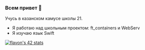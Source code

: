 ### Всем привет 👋

Учусь в казанском камусе школы 21.
- Я работаю над школьным проектом: ft_containers и WebServ
- Я изучаю язык Swift

[![flavon's 42 stats](https://badge42.herokuapp.com/api/stats/flavon?privacyEmail=true?darkmode=true)](https://github.com/JaeSeoKim/badge42)

<!--
**Groosove/Groosove** is a ✨ _special_ ✨ repository because its `README.md` (this file) appears on your GitHub profile.
Here are some ideas to get you started:

- 🔭 I’m currently working on ...
- 🌱 I’m currently learning ...
- 👯 I’m looking to collaborate on ...
- 🤔 I’m looking for help with ...
- 💬 Ask me about ...
- 📫 How to reach me: ...
- 😄 Pronouns: ...
- ⚡ Fun fact: ...
-->
